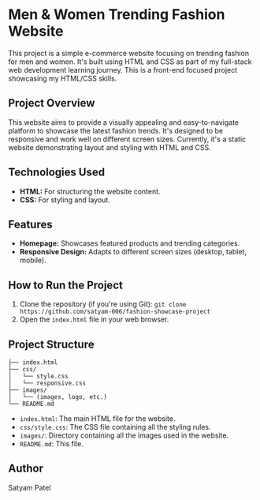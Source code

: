 # Men & Women Trending Fashion Website

This project is a simple e-commerce website focusing on trending fashion for men and women. It's built using HTML and CSS as part of my full-stack web development learning journey.  This is a front-end focused project showcasing my HTML/CSS skills.

## Project Overview

This website aims to provide a visually appealing and easy-to-navigate platform to showcase the latest fashion trends.  It's designed to be responsive and work well on different screen sizes.  Currently, it's a static website demonstrating layout and styling with HTML and CSS.

## Technologies Used

*   **HTML:** For structuring the website content.
*   **CSS:** For styling and layout.

## Features

*   **Homepage:** Showcases featured products and trending categories.
*   **Responsive Design:** Adapts to different screen sizes (desktop, tablet, mobile).

## How to Run the Project

1.  Clone the repository (if you're using Git):  `git clone https://github.com/satyam-006/fashion-showcase-project`
2.  Open the `index.html` file in your web browser.

## Project Structure

```fashion-website/
├── index.html
├── css/
│   └── style.css
│   └── responsive.css
├── images/
│   └── (images, logo, etc.)
└── README.md 
```

*   `index.html`: The main HTML file for the website.
*   `css/style.css`: The CSS file containing all the styling rules.
*   `images/`: Directory containing all the images used in the website.
*   `README.md`: This file.

## Author

Satyam Patel